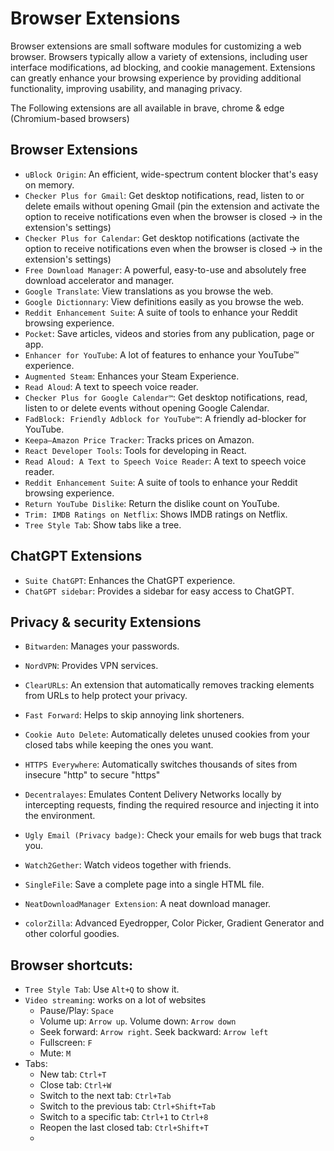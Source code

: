 # Browser Extensions
Browser extensions are small software modules for customizing a web browser. Browsers typically allow a variety of extensions, including user interface modifications, ad blocking, and cookie management. Extensions can greatly enhance your browsing experience by providing additional functionality, improving usability, and managing privacy.

The Following extensions are all available in brave, chrome & edge (Chromium-based browsers)

## Browser Extensions
- `uBlock Origin`: An efficient, wide-spectrum content blocker that's easy on memory.
- `Checker Plus for Gmail`: Get desktop notifications, read, listen to or delete emails without opening Gmail (pin the extension and activate the option to receive notifications even when the browser is closed  -> in the extension's settings)
- `Checker Plus for Calendar`: Get desktop notifications (activate the option to receive notifications even when the browser is closed  -> in the extension's settings)
- `Free Download Manager`: A powerful, easy-to-use and absolutely free download accelerator and manager.
- `Google Translate`: View translations as you browse the web.
- `Google Dictionnary`: View definitions easily as you browse the web.
- `Reddit Enhancement Suite`: A suite of tools to enhance your Reddit browsing experience.
- `Pocket`: Save articles, videos and stories from any publication, page or app.
- `Enhancer for YouTube`: A lot of features to enhance your YouTube™ experience.
- `Augmented Steam`: Enhances your Steam Experience.
- `Read Aloud`: A text to speech voice reader.
- `Checker Plus for Google Calendar™`: Get desktop notifications, read, listen to or delete events without opening Google Calendar.
- `FadBlock: Friendly Adblock for YouTube™`: A friendly ad-blocker for YouTube.
- `Keepa—Amazon Price Tracker`: Tracks prices on Amazon.
- `React Developer Tools`: Tools for developing in React.
- `Read Aloud: A Text to Speech Voice Reader`: A text to speech voice reader.
- `Reddit Enhancement Suite`: A suite of tools to enhance your Reddit browsing experience.
- `Return YouTube Dislike`: Return the dislike count on YouTube.
- `Trim: IMDB Ratings on Netflix`: Shows IMDB ratings on Netflix.
- `Tree Style Tab`: Show tabs like a tree.

## ChatGPT Extensions
- `Suite ChatGPT`: Enhances the ChatGPT experience.
- `ChatGPT sidebar`: Provides a sidebar for easy access to ChatGPT.

## Privacy & security Extensions
- `Bitwarden`: Manages your passwords.
- `NordVPN`: Provides VPN services.
- `ClearURLs`: An extension that automatically removes tracking elements from URLs to help protect your privacy.
- `Fast Forward`: Helps to skip annoying link shorteners.
- `Cookie Auto Delete`: Automatically deletes unused cookies from your closed tabs while keeping the ones you want.
- `HTTPS Everywhere`: Automatically switches thousands of sites from insecure "http" to secure "https"
- `Decentralayes`: Emulates Content Delivery Networks locally by intercepting requests, finding the required resource and injecting it into the environment.
- `Ugly Email (Privacy badge)`: Check your emails for web bugs that track you.

- `Watch2Gether`: Watch videos together with friends.
- `SingleFile`: Save a complete page into a single HTML file.
- `NeatDownloadManager Extension`: A neat download manager.
- `colorZilla`: Advanced Eyedropper, Color Picker, Gradient Generator and other colorful goodies.

## Browser shortcuts:
  - `Tree Style Tab`: Use `Alt+Q` to show it.
  - `Video streaming`: works on a lot of websites
    - Pause/Play: `Space`
    - Volume up: `Arrow up`. Volume down: `Arrow down`
    - Seek forward: `Arrow right`. Seek backward: `Arrow left`
    - Fullscreen: `F`
    - Mute: `M`
  - Tabs:
    - New tab: `Ctrl+T`
    - Close tab: `Ctrl+W`
    - Switch to the next tab: `Ctrl+Tab`
    - Switch to the previous tab: `Ctrl+Shift+Tab`
    - Switch to a specific tab: `Ctrl+1` to `Ctrl+8`
    - Reopen the last closed tab: `Ctrl+Shift+T`
    -
